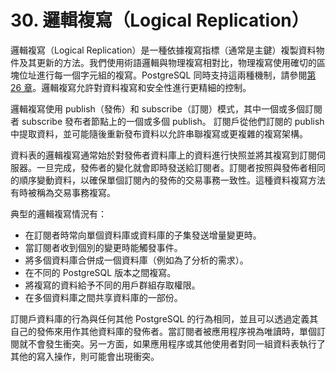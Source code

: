 # 30. 邏輯複寫（Logical Replication）

邏輯複寫（Logical Replication）是一種依據複寫指標（通常是主鍵）複製資料物件及其更新的方法。我們使用術語邏輯與物理複寫相對比，物理複寫使用確切的區塊位址進行每一個字元組的複寫。PostgreSQL 同時支持這兩種機制，請參閱[第 26 章](../high-availability-load-balancing-and-replication/)。邏輯複寫允許對資料複寫和安全性進行更精細的控制。

邏輯複寫使用 publish（發佈）和 subscribe（訂閱）模式，其中一個或多個訂閱者 subscribe 發布者節點上的一個或多個 publish。 訂閱戶從他們訂閱的 publish 中提取資料，並可能隨後重新發布資料以允許串聯複寫或更複雜的複寫架構。

資料表的邏輯複寫通常始於對發佈者資料庫上的資料進行快照並將其複寫到訂閱伺服器。一旦完成，發佈者的變化就會即時發送給訂閱者。訂閱者按照與發佈者相同的順序變動資料，以確保單個訂閱內的發佈的交易事務一致性。這種資料複寫方法有時被稱為交易事務複寫。

典型的邏輯複寫情況有：

* 在訂閱者時常向單個資料庫或資料庫的子集發送增量變更時。
* 當訂閱者收到個別的變更時能觸發事件。
* 將多個資料庫合併成一個資料庫（例如為了分析的需求）。
* 在不同的 PostgreSQL 版本之間複寫。
* 將複寫的資料給予不同的用戶群組存取權限。
* 在多個資料庫之間共享資料庫的一部份。

訂閱戶資料庫的行為與任何其他 PostgreSQL 的行為相同，並且可以透過定義其自己的發佈來用作其他資料庫的發佈者。當訂閱者被應用程序視為唯讀時，單個訂閱就不會發生衝突。另一方面，如果應用程序或其他使用者對同一組資料表執行了其他的寫入操作，則可能會出現衝突。


